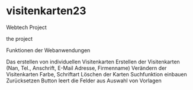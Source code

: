 # visitenkarten23
Webtech Project

the project

Funktionen der Webanwendungen

Das erstellen von individuellen Visitenkarten
Erstellen der Visitenkarten (Nan, Tel., Anschrift, E-Mail Adresse, Firmenname)
Verändern der Visitenkarten Farbe, Schriftart
Löschen der Karten
Suchfunktion einbauen
Zurücksetzen Button leert die Felder aus
Auswahl von Vorlagen
